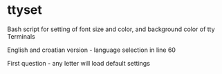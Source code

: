 # ttyset
Bash script for setting of font size and color, and background color of tty Terminals

English and croatian version - language selection in line 60

First question - any letter will load default settings

